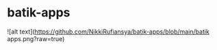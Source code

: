 # batik-apps
![alt text](https://github.com/NikkiRufiansya/batik-apps/blob/main/batik apps.png?raw=true)
